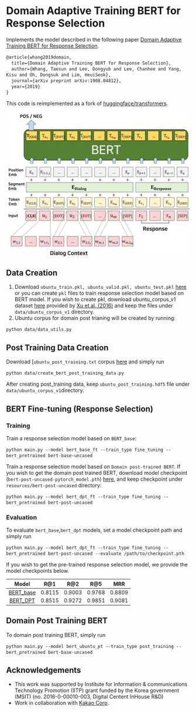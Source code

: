 Domain Adaptive Training BERT for Response Selection
====================================
Implements the model described in the following paper [Domain Adaptive Training BERT for Response Selection](https://arxiv.org/abs/1908.04812).
```
@article{whang2019domain,
  title={Domain Adaptive Training BERT for Response Selection},
  author={Whang, Taesun and Lee, Dongyub and Lee, Chanhee and Yang, Kisu and Oh, Dongsuk and Lim, HeuiSeok},
  journal={arXiv preprint arXiv:1908.04812},
  year={2019}
}
```
This code is reimplemented as a fork of [huggingface/transformers][7].  

![alt text](model_overview.jpg)

Data Creation
--------
1. Download `ubuntu_train.pkl, ubuntu_valid.pkl, ubuntu_test.pkl` [here][1] or you can create `pkl` files to train response selection model based on BERT model. 
If you wish to create pkl, download ubuntu_corpus_v1 dataset [here][2] provided by [Xu et al. (2016)](https://arxiv.org/pdf/1605.05110.pdf) and keep the files under `data/ubuntu_corpus_v1` directory.
2. Ubuntu corpus for domain post trianing will be created by running:
```shell
python data/data_utils.py
```

Post Training Data Creation
--------
Download [`ubuntu_post_training.txt` corpus [here][3] and simply run
```shell
python data/create_bert_post_training_data.py
```
After creating post_training data, keep `ubuntu_post_training.hdf5` file under `data/ubuntu_corpus_v1`directory.

BERT Fine-tuning (Response Selection)
--------
### Training
Train a response selection model based on `BERT_base`:  
```shell
python main.py --model bert_base_ft --train_type fine_tuning --bert_pretrained bert-base-uncased
```

Train a response selection model based on `Domain post-trained BERT`. If you wish to get the domain post trained BERT, download model checkpoint (`bert-post-uncased-pytorch_model.pth`) [here][4],
 and keep checkpoint under `resources/bert-post-uncased` directory:  
```shell
python main.py --model bert_dpt_ft --train_type fine_tuning --bert_pretrained bert-post-uncased
```

### Evaluation
To evaluate `bert_base`,`bert_dpt` models, set a model checkpoint path and simply run  
```shell
python main.py --model bert_dpt_ft --train_type fine_tuning --bert_pretrained bert-post-uncased --evaluate /path/to/checkpoint.pth
```
If you wish to get the pre-trained response selection model, we provide the model checkpoints below. 

|   Model   |   R@1  |   R@2  |   R@5  |   MRR  |
|:---------:|:------:|:------:|:------:|:------:|
| [BERT_base][5] | 0.8115 | 0.9003 | 0.9768 | 0.8809 |
|  [BERT_DPT][6] | 0.8515 | 0.9272 | 0.9851 | 0.9081 |


Domain Post Training BERT
--------
To domain post training BERT, simply run
```shell
python main.py --model bert_ubuntu_pt --train_type post_training --bert_pretrained bert-base-uncased
```

Acknowledgements
--------
- This work was supported by Institute for Information & communications Technology Promotion (IITP) grant funded by the Korea government (MSIT) (no. 2016-0-00010-003, Digital Centent InHouse R&D)
- Work in collaboration with [Kakao Corp][8].

[1]: https://drive.google.com/drive/folders/1mLzXifYYwmlFEWDzSbbecLlzKstB8gQK?usp=sharing
[2]: https://www.dropbox.com/s/2fdn26rj6h9bpvl/ubuntu_data.zip
[3]: https://drive.google.com/file/d/1mYS_PrnrKx4zDWOPTFhx_SeEwdumYXCK/view?usp=sharing
[4]: https://drive.google.com/file/d/1jt0RhVT9y2d4AITn84kSOk06hjIv1y49/view?usp=sharing
[5]: https://drive.google.com/file/d/1amuPQ_CtfvNuQMdRR8eo0YGAQLP4XBP7/view?usp=sharing
[6]: https://drive.google.com/file/d/1Ip_VqzpByWZRAgiN7OxPeyYxK6onPia0/view?usp=sharing
[7]: https://github.com/huggingface/transformers
[8]: https://www.kakaocorp.com
